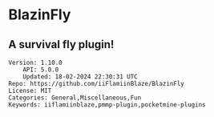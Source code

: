# BlazinFly
## A survival fly plugin!
```properties
Version: 1.10.0
    API: 5.0.0
    Updated: 18-02-2024 22:30:31 UTC
Repo: https://github.com/iiFlamiinBlaze/BlazinFly
License: MIT
Categories: General,Miscellaneous,Fun
Keywords: iiflamiinblaze,pmmp-plugin,pocketmine-plugins
```